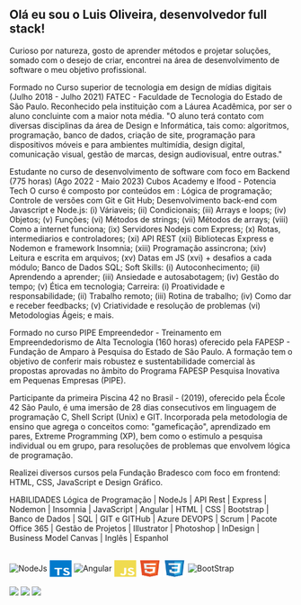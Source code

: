 ## Olá eu sou o Luis Oliveira, desenvolvedor full stack!

Curioso por natureza, gosto de aprender métodos e projetar soluções, somado com o desejo de criar, encontrei na área de desenvolvimento de software o meu objetivo profissional.

Formado no Curso superior de tecnologia em design de mídias digitais (Julho 2018 - Julho 2021) FATEC - Faculdade de Tecnologia do Estado de São Paulo. Reconhecido pela instituição com a Láurea Acadêmica, por ser o aluno concluinte com a maior nota média.
"O aluno terá contato com diversas disciplinas da área de Design e Informática, tais como: algoritmos, programação, banco de dados, criação de site, programação para dispositivos móveis e para ambientes multimídia, design digital, comunicação visual, gestão de marcas, design audiovisual, entre outras."

Estudante no curso de desenvolvimento de software com foco em Backend (775 horas) (Ago 2022 - Maio 2023) Cubos Academy e Ifood - Potencia Tech 
O curso é composto por conteúdos em : Lógica de programação; Controle de versões com Git e Git Hub; Desenvolvimento back-end com Javascript e Node.js: (i) Váriaveis; (ii) Condicionais; (iii) Arrays e loops; (iv) Objetos; (v) Funções; (vi) Métodos de strings; (vii) Métodos de arrays; (viii) Como a internet funciona; (ix) Servidores Nodejs com Express; (x) Rotas, intermediarios e controladores; (xi) API REST (xii) Bibliotecas Express e Nodemon e framework Insomnia; (xiii) Programação assincrona; (xiv) Leitura e escrita em arquivos; (xv) Datas em JS (xvi) + desafios a cada módulo; Banco de Dados SQL; Soft Skills: (i) Autoconhecimento; (ii) Aprendendo a aprender; (iii) Ansiedade e autosabotagem; (iv) Gestão do tempo; (v) Ética em tecnologia; Carreira: (i) Proatividade e responsabilidade; (ii) Trabalho remoto; (iii) Rotina de trabalho; (iv) Como dar e receber feedbacks; (v) Criatividade e resolução de problemas (vi) Metodologias Ágeis; e mais.

Formado no curso PIPE Empreendedor - Treinamento em Empreendedorismo de Alta Tecnologia (160 horas) oferecido pela FAPESP - Fundação de Amparo à Pesquisa do Estado de São Paulo. A formação tem o objetivo de conferir mais robustez e sustentabilidade comercial às propostas aprovadas no âmbito do Programa FAPESP Pesquisa Inovativa em Pequenas Empresas (PIPE).

Participante da primeira Piscina 42 no Brasil - (2019), oferecido pela École 42 São Paulo, é uma imersão de 28 dias consecutivos em linguagem de programação C, Shell Script (Unix) e GIT. Incorporada pela metodologia de ensino que agrega o conceitos como: "gameficação", aprendizado em pares, Extreme Programming (XP), bem como o estimulo a pesquisa individual ou em grupo, para resoluções de problemas que envolvem lógica de programação.

Realizei diversos cursos pela Fundação Bradesco com foco em frontend: HTML, CSS, JavaScript e Design Gráfico.

HABILIDADES
Lógica de Programação | NodeJs | API Rest | Express | Nodemon | Insomnia | JavaScript | Angular | HTML | CSS | Bootstrap | Banco de Dados | SQL | GIT e GITHub | Azure DEVOPS | Scrum | Pacote Office 365 | Gestão de Projetos | Illustrator | Photoshop | InDesign | Business Model Canvas | Inglês | Espanhol

  <div style="display: inline_block"><br>
  <img align="center" alt="NodeJs" height="30" width="40" src="https://cdn.jsdelivr.net/gh/devicons/devicon/icons/nodejs/nodejs-original.svg">
  <img align="center" alt="TypeScript" height="30" width="40" src="https://raw.githubusercontent.com/devicons/devicon/master/icons/typescript/typescript-plain.svg">
  <img align="center" alt="Angular" height="30" width="40" src="https://cdn.jsdelivr.net/gh/devicons/devicon/icons/angularjs/angularjs-original.svg">
  <img align="center" alt="JavaScript" height="30" width="40" src="https://raw.githubusercontent.com/devicons/devicon/master/icons/javascript/javascript-plain.svg">
  <img align="center" alt="HTML" height="30" width="40" src="https://raw.githubusercontent.com/devicons/devicon/master/icons/html5/html5-original.svg">
  <img align="center" alt="CSS" height="30" width="40" src="https://raw.githubusercontent.com/devicons/devicon/master/icons/css3/css3-original.svg">
  <img align="center" alt="BootStrap" height="30" width="40" src="https://cdn.jsdelivr.net/gh/devicons/devicon/icons/bootstrap/bootstrap-original.svg">
  </div>   
 <br>
<div> 
  <a href="https://discordapp.com/users/luisoliveira.jr#9203" target="_blank"><img src="https://img.shields.io/badge/Discord-7289DA?style=for-the-badge&logo=discord&logoColor=white" target="_blank"></a> 
  <a href="https://www.linkedin.com/in/luisoli" target="_blank"><img src="https://img.shields.io/badge/-LinkedIn-%230077B5?style=for-the-badge&logo=linkedin&logoColor=white" target="_blank"></a>
  <a href="https://instagram.com/tim_luiiss" target="_blank"><img src="https://img.shields.io/badge/-Instagram-%23E4405F?style=for-the-badge&logo=instagram&logoColor=white" target="_blank"></a>
 </div>
